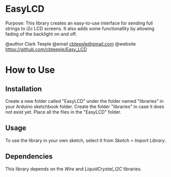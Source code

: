 # EasyLCD
Purpose: This library creates an easy-to-use interface for sending
full strings to i2c LCD screens. It also adds some functionallity
by allowing fading of the backlight on and off.

@author   Clark Teeple
@email    cbteeple@gmail.com
@website  https://github.com/cbteeple/Easy_LCD


# How to Use
## Installation
Create a new folder called "EasyLCD" under the folder named "libraries" in your Arduino sketchbook folder.
Create the folder "libraries" in case it does not exist yet. Place all the files in the "EasyLCD" folder.

## Usage
To use the library in your own sketch, select it from *Sketch > Import Library*.

## Dependencies
This library depends on the *Wire* and *LiquidCrystal_I2C* libraries.